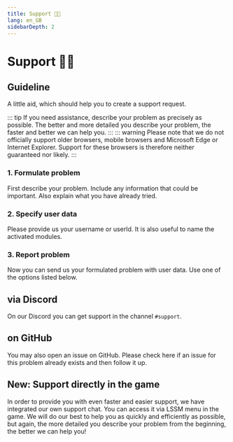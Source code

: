 ```yaml
---
title: Support 👨‍💻
lang: en_GB
sidebarDepth: 2
---
```


# Support 👨‍💻

## Guideline
A little aid, which should help you to create a support request.

::: tip
If you need assistance, describe your problem as precisely as possible. The better and more detailed you describe your problem, the faster and better we can help you.
:::
::: warning
Please note that we do not officially support older browsers, mobile browsers and Microsoft Edge or Internet Explorer. Support for these browsers is therefore neither guaranteed nor likely.
:::

### 1. Formulate problem
First describe your problem. Include any information that could be important. Also explain what you have already tried.

### 2. Specify user data
Please provide us your username or userId. It is also useful to name the activated modules.

### 3. Report problem
Now you can send us your formulated problem with user data. Use one of the options listed below.

## via Discord
On our <a :href="$themeConfig.variables.discord" target="_blank">Discord</a> you can get support in the channel <a :href="$themeConfig.variables.discord_support" target="_blank">`#support`</a>.

## on GitHub
You may also open an issue on <a :href="$themeConfig.variables.github + '/issues'" target="_blank">GitHub</a>. Please check here if an issue for this problem already exists and then follow it up.

## New: Support directly in the game
In order to provide you with even faster and easier support, we have integrated our own support chat. You can access it via LSSM menu in the game. We will do our best to help you as quickly and efficiently as possible, but again, the more detailed you describe your problem from the beginning, the better we can help you!
